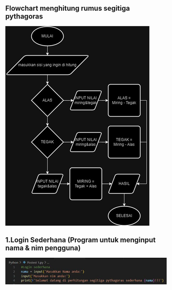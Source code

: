 ## Flowchart menghitung rumus segitiga pythagoras
![alt text](https://github.com/NabilMaruf/Repo_Nabil/blob/main/Flowchart%20Segitiga%20Pythagoras.jpg?raw=true)
## 1.Login Sederhana (Program untuk menginput nama & nim pengguna)
![alt text](https://github.com/NabilMaruf/Repo_Nabil/blob/main/Masukkan%20Nama.jpeg?raw=true)

